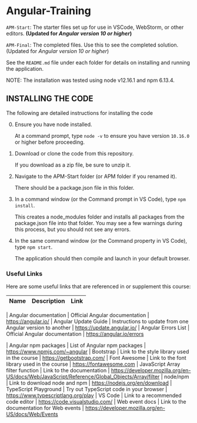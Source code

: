 # Angular-Training

`APM-Start`: The starter files set up for use in VSCode, WebStorm, or other editors. **(Updated for <i>Angular version 10 or higher</i>)**

`APM-Final`: The completed files. Use this to see the completed solution. (Updated for <i>Angular version 10 or higher</i>)

See the `README.md` file under each folder for details on installing and running the application.

NOTE: The installation was tested using node v12.16.1 and npm 6.13.4.

## INSTALLING THE CODE

The following are detailed instructions for installing the code

0) Ensure you have node installed.

   At a command prompt, type `node -v` to ensure you have version `10.16.0` or higher before proceeding.

1) Download or clone the code from this repository.

   If you download as a zip file, be sure to unzip it.

2) Navigate to the APM-Start folder (or APM folder if you renamed it).

   There should be a package.json file in this folder.

3) In a command window (or the Command prompt in VS Code), type `npm install`.

   This creates a node_modules folder and installs all packages from the package.json file into that folder. You may see a few warnings during this process, but you should not see any errors.
   
4) In the same command window (or the Command property in VS Code), type `npm start`.

   The application should then compile and launch in your default browser.


### Useful Links

Here are some useful links that are referenced in or supplement this course:

| Name | Description | Link |
| ---- | ----------- | ---- |


| Angular documentation | Official Angular documentation | https://angular.io/
| Angular Update Guide | Instructions to update from one Angular version to another | https://update.angular.io/
| Angular Errors List | Official Angular documentation | https://angular.io/errors

| Angular npm packages | List of Angular npm packages | https://www.npmjs.com/~angular
| Bootstrap | Link to the style library used in the course | https://getbootstrap.com/
| Font Awesome | Link to the font library used in the course | https://fontawesome.com
| JavaScript Array filter function | Link to the documentation | https://developer.mozilla.org/en-US/docs/Web/JavaScript/Reference/Global_Objects/Array/filter
| node/npm | Link to download node and npm | https://nodejs.org/en/download
| TypeScript Playground | Try out TypeScript code in your browser | https://www.typescriptlang.org/play
| VS Code | Link to a recommended code editor | https://code.visualstudio.com/
| Web event docs | Link to the documentation for Web events | https://developer.mozilla.org/en-US/docs/Web/Events
